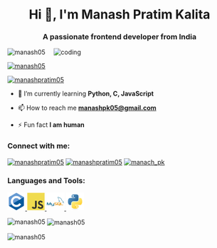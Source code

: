 <h1 align="center">Hi 👋, I'm Manash Pratim Kalita</h1>
<h3 align="center">A passionate frontend developer from India</h3>
<img align="right" alt="coding" width="400" src="https://img.etimg.com/thumb/msid-84146083,width-1015,height-761,imgsize-638053,resizemode-8,quality-100/prime/technology-and-startups/booting-up-developer-economy-how-tech-startups-are-helping-coders-build-and-test-software-faster.jpg">
<p align="left"> <img src="https://komarev.com/ghpvc/?username=manash05&label=Profile%20views&color=0e75b6&style=flat" alt="manash05" /> </p>

<p align="left"> <a href="https://github.com/ryo-ma/github-profile-trophy"><img src="https://github-profile-trophy.vercel.app/?username=manash05" alt="manash05" /></a> </p>

<p align="left"> <a href="https://twitter.com/manashpratim05" target="blank"><img src="https://img.shields.io/twitter/follow/manashpratim05?logo=twitter&style=for-the-badge" alt="manashpratim05" /></a> </p>

- 🌱 I’m currently learning **Python, C, JavaScript**

- 📫 How to reach me **manashpk05@gmail.com**

- ⚡ Fun fact **I am human**

<h3 align="left">Connect with me:</h3>
<p align="left">
<a href="https://twitter.com/manashpratim05" target="blank"><img align="center" src="https://raw.githubusercontent.com/rahuldkjain/github-profile-readme-generator/master/src/images/icons/Social/twitter.svg" alt="manashpratim05" height="30" width="40" /></a>
<a href="https://fb.com/manashpratim05" target="blank"><img align="center" src="https://raw.githubusercontent.com/rahuldkjain/github-profile-readme-generator/master/src/images/icons/Social/facebook.svg" alt="manashpratim05" height="30" width="40" /></a>
<a href="https://instagram.com/manach_pk" target="blank"><img align="center" src="https://raw.githubusercontent.com/rahuldkjain/github-profile-readme-generator/master/src/images/icons/Social/instagram.svg" alt="manach_pk" height="30" width="40" /></a>
</p>

<h3 align="left">Languages and Tools:</h3>
<p align="left"> <a href="https://www.cprogramming.com/" target="_blank" rel="noreferrer"> <img src="https://raw.githubusercontent.com/devicons/devicon/master/icons/c/c-original.svg" alt="c" width="40" height="40"/> </a> <a href="https://developer.mozilla.org/en-US/docs/Web/JavaScript" target="_blank" rel="noreferrer"> <img src="https://raw.githubusercontent.com/devicons/devicon/master/icons/javascript/javascript-original.svg" alt="javascript" width="40" height="40"/> </a> <a href="https://www.mysql.com/" target="_blank" rel="noreferrer"> <img src="https://raw.githubusercontent.com/devicons/devicon/master/icons/mysql/mysql-original-wordmark.svg" alt="mysql" width="40" height="40"/> </a> <a href="https://www.python.org" target="_blank" rel="noreferrer"> <img src="https://raw.githubusercontent.com/devicons/devicon/master/icons/python/python-original.svg" alt="python" width="40" height="40"/> </a> </p>

<p><img align="left" src="https://github-readme-stats.vercel.app/api/top-langs?username=manash05&show_icons=true&locale=en&layout=compact" alt="manash05" /></p>

<p>&nbsp;<img align="center" src="https://github-readme-stats.vercel.app/api?username=manash05&show_icons=true&locale=en" alt="manash05" /></p>

<p><img align="center" src="https://github-readme-streak-stats.herokuapp.com/?user=manash05&" alt="manash05" /></p>

